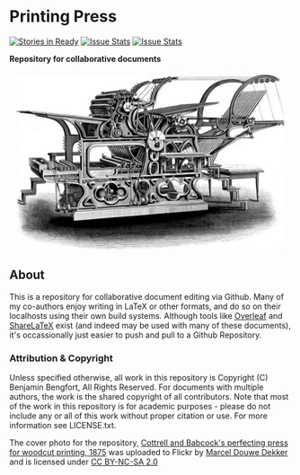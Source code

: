 # Printing Press

[![Stories in Ready](https://badge.waffle.io/bbengfort/printing-press.png?label=ready&title=Ready)](https://waffle.io/bbengfort/printing-press) [![Issue Stats](http://issuestats.com/github/bbengfort/printing-press/badge/pr)](http://issuestats.com/github/bbengfort/printing-press) [![Issue Stats](http://issuestats.com/github/bbengfort/printing-press/badge/issue)](http://issuestats.com/github/bbengfort/printing-press)

**Repository for collaborative documents**

[![Cottrell and Babcock's perfecting press for woodcut printing, 1875](figures/printing_press.jpg)](https://flic.kr/p/czrcJS)

## About

This is a repository for collaborative document editing via Github. Many of my co-authors enjoy writing in LaTeX or other formats, and do so on their localhosts using their own build systems. Although tools like [Overleaf](http://www.overleaf.com) and [ShareLaTeX](http://sharelatex.com) exist (and indeed may be used with many of these documents), it's occassionally just easier to push and pull to a Github Repository.

### Attribution & Copyright

Unless specified otherwise, all work in this repository is Copyright (C) Benjamin Bengfort, All Rights Reserved. For documents with multiple authors, the work is the shared copyright of all contributors. Note that most of the work in this repository is for academic purposes - please do not include any or all of this work without proper citation or use. For more information see LICENSE.txt.

The cover photo for the repository, [Cottrell and Babcock's perfecting press for woodcut printing, 1875](https://flic.kr/p/czrcJS) was uploaded to Flickr by [Marcel Douwe Dekker](https://www.flickr.com/photos/marceldouwedekker/) and is licensed under [CC BY-NC-SA 2.0](https://creativecommons.org/licenses/by-nc-sa/2.0/)
